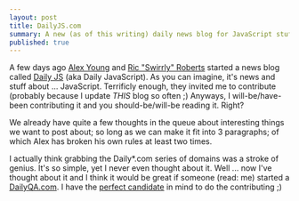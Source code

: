 ```yaml
---
layout: post
title: DailyJS.com
summary: A new (as of this writing) daily news blog for JavaScript stuff
published: true
---
```

A few days ago [Alex Young](http://alexyoung.org/) and [Ric "Swirrly" Roberts](http://www.ricroberts.com/) started a news blog called [Daily JS](http://dailyjs.com/) (aka Daily JavaScript). As you can imagine, it's news and stuff about ... JavaScript. Terrificly enough, they invited me to contribute (probably because I update *THIS* blog so often ;) Anyways, I will-be/have-been contributing it and you should-be/will-be reading it. Right?

We already have quite a few thoughts in the queue about interesting things we want to post about; so long as we can make it fit into 3 paragraphs; of which Alex has broken his own rules at least two times.

I actually think grabbing the Daily\*.com series of domains was a stroke of genius. It's so simple, yet I never even thought about it. Well ... now I've thought about it and I think it would be great if someone (read: me) started a [DailyQA.com](http://dailyqa.com). I have the [perfect candidate](/work/i-hired-him.html) in mind to do the contributing ;)
